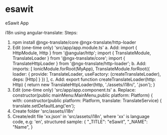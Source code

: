 # esawit
eSawit App


i18n using angular-translate:
Steps:
1. npm install @ngx-translate/core @ngx-translate/http-loader
2. Edit (one-time only) 'src/app/app.module.ts'
    a. Add: 
        import { HttpModule, Http } from '@angular/http';
        import { TranslateModule, TranslateLoader } from '@ngx-translate/core';
        import { TranslateHttpLoader } from '@ngx-translate/http-loader';
    b. Add: 
        imports: [
                IonicModule.forRoot(MyApp),
                TranslateModule.forRoot({
                loader: {
                provide: TranslateLoader,
                useFactory: (createTranslateLoader),
                deps: [Http]
                }
            })
        ],
    c. Add: 
        export function createTranslateLoader(http: Http) {
             return new TranslateHttpLoader(http, './assets/i18n/', '.json');
            }
3. Edit (one-time only) 'src/app/app.component.ts'
    a. Replace:   
            constructor(public mainMenu:MainMenu,public platform: Platform) {
        with:
            constructor(public platform: Platform, translate: TranslateService) {
                translate.setDefaultLang('en');
4. Create folder 'src/assets/i18n'
5. Create/edit file 'xx.json' in 'src/assets/i18n', where 'xx' is language code, e.g: 'en', structured sample:
        {
        "_TITLE": "eSawit",
        "_NAME": "Name",
        }
